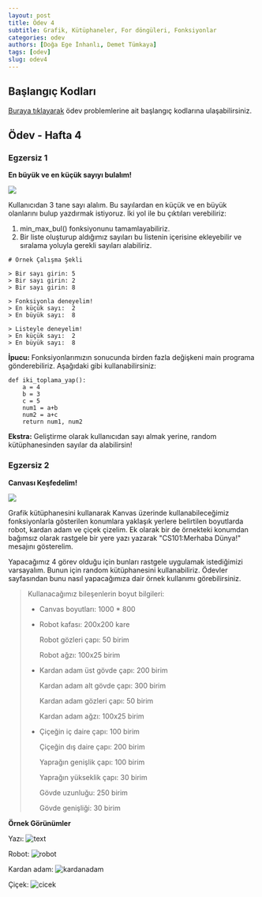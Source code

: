 ```yaml
---
layout: post
title: Ödev 4
subtitle: Grafik, Kütüphaneler, For döngüleri, Fonksiyonlar
categories: odev
authors: [Doğa Ege İnhanlı, Demet Tümkaya]
tags: [odev]
slug: odev4
---
```


## Başlangıç Kodları
[Buraya tıklayarak](https://drive.google.com/file/d/1b9C2wKbqAkHRhsHVj3IKLiid74RYRc2N/view?usp=sharing) ödev problemlerine ait başlangıç kodlarına ulaşabilirsiniz.

## Ödev - Hafta 4

### Egzersiz 1
**En büyük ve en küçük sayıyı bulalım!**

![](https://images.unsplash.com/photo-1457904375453-3e1fc2fc76f4?ixid=MXwxMjA3fDB8MHxwaG90by1wYWdlfHx8fGVufDB8fHw%3D&ixlib=rb-1.2.1&auto=format&fit=crop&w=1800&q=80)

Kullanıcıdan 3 tane sayı alalım. Bu sayılardan en küçük ve en büyük
olanlarını bulup yazdırmak istiyoruz. İki yol ile bu çıktıları
verebiliriz:

1) min_max_bul() fonksiyonunu tamamlayabiliriz.
2) Bir liste oluşturup aldığımız sayıları bu listenin içerisine
ekleyebilir ve sıralama yoluyla gerekli sayıları alabiliriz.

```
# Örnek Çalışma Şekli

> Bir sayı girin: 5
> Bir sayı girin: 2
> Bir sayı girin: 8

> Fonksiyonla deneyelim! 
> En küçük sayı:  2 
> En büyük sayı:  8

> Listeyle deneyelim! 
> En küçük sayı:  2 
> En büyük sayı:  8

```

**İpucu:** Fonksiyonlarımızın sonucunda birden fazla değişkeni main programa
gönderebiliriz. Aşağıdaki gibi kullanabilirsiniz:

```
def iki_toplama_yap():
    a = 4
    b = 3
    c = 5
    num1 = a+b
    num2 = a+c
    return num1, num2

```

**Ekstra:** Geliştirme olarak kullanıcıdan sayı almak yerine, random
kütüphanesinden sayılar da alabilirsin!

### Egzersiz 2

**Canvası Keşfedelim!**

![](https://images.unsplash.com/photo-1499892477393-f675706cbe6e?ixid=MXwxMjA3fDB8MHxwaG90by1wYWdlfHx8fGVufDB8fHw%3D&ixlib=rb-1.2.1&auto=format&fit=crop&w=1350&q=80)

Grafik kütüphanesini kullanarak Kanvas üzerinde kullanabileceğimiz fonksiyonlarla
gösterilen konumlara yaklaşık yerlere belirtilen boyutlarda robot, kardan adam ve çiçek çizelim.
Ek olarak bir de örnekteki konumdan bağımsız olarak rastgele bir yere yazı yazarak
"CS101:Merhaba Dünya!" mesajını gösterelim.

Yapacağımız 4 görev olduğu için bunları rastgele uygulamak istediğimizi varsayalım.
Bunun için random kütüphanesini kullanabiliriz. Ödevler sayfasından bunu nasıl
yapacağımıza dair örnek kullanımı görebilirsiniz.

>Kullanacağımız bileşenlerin boyut bilgileri:
>
> * Canvas boyutları: 1000 * 800
>
> * Robot kafası: 200x200 kare
>
>   Robot gözleri çapı: 50 birim
>
>   Robot ağzı: 100x25 birim
>
> * Kardan adam üst gövde çapı: 200 birim
>
>   Kardan adam alt gövde çapı: 300 birim
>
>   Kardan adam gözleri çapı: 50 birim
>
>   Kardan adam ağzı: 100x25 birim
>
> * Çiçeğin iç daire çapı: 100 birim
>
>   Çiçeğin dış daire çapı: 200 birim
>
>   Yaprağın genişlik çapı: 100 birim
>
>   Yaprağın yükseklik çapı: 30 birim
>
>   Gövde uzunluğu: 250 birim
>
>   Gövde genişliği: 30 birim
>

**Örnek Görünümler**

Yazı:
![text](https://drive.google.com/uc?export=view&id=1I1_YQbecFbzuiGt48Blq1GEcIQNt7Evt)

Robot:
![robot](https://drive.google.com/uc?export=view&id=1D5ndSERKInRwzngH4KnvGDanEFofKxtO)

Kardan adam:
![kardanadam](https://drive.google.com/uc?export=view&id=1WLs3VJO5KwRQn9zj2JKv-XighV21lfvq)

Çiçek:
![cicek](https://drive.google.com/uc?export=view&id=1aRpzq1IxSy6vnqlSELz1d9mBofGJ3BtW)
